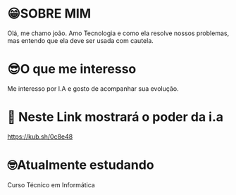 # 😁SOBRE MIM
  Olá, me chamo joão. Amo Tecnologia e como ela resolve nossos problemas, mas entendo que ela deve ser usada com cautela.

# 😎O que me interesso
Me interesso por I.A e gosto de acompanhar sua evolução. 

# 🤖 Neste Link mostrará o poder da i.a
https://kub.sh/0c8e48

# 🤓Atualmente estudando
Curso Técnico em Informática
